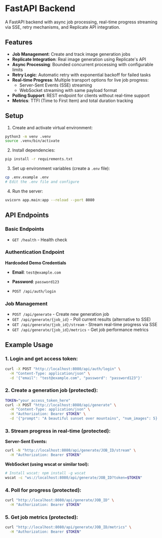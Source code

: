 # FastAPI Backend

A FastAPI backend with async job processing, real-time progress streaming via SSE, retry mechanisms, and Replicate API integration.

## Features

- **Job Management**: Create and track image generation jobs
- **Replicate Integration**: Real image generation using Replicate's API
- **Async Processing**: Bounded concurrent processing with configurable limits
- **Retry Logic**: Automatic retry with exponential backoff for failed tasks  
- **Real-time Progress**: Multiple transport options for live job progress:
  - Server-Sent Events (SSE) streaming
  - WebSocket streaming with same payload format
- **Polling Support**: REST endpoint for clients without real-time support
- **Metrics**: TTFI (Time to First Item) and total duration tracking

## Setup

1. Create and activate virtual environment:
```bash
python3 -m venv .venv
source .venv/bin/activate
```

2. Install dependencies:
```bash
pip install -r requirements.txt
```

3. Set up environment variables (create a `.env` file):
```bash
cp .env.example .env
# Edit the .env file and configure
```

4. Run the server:
```bash
uvicorn app.main:app --reload --port 8080
```

## API Endpoints

### Basic Endpoints
- `GET /health` - Health check

### Authentication Endpoint

**Hardcoded Demo Credentials**
- **Email**: `test@example.com`
- **Password**: `password123`

- `POST /api/auth/login`

### Job Management
- `POST /api/generate` - Create new generation job
- `GET /api/generate/{job_id}` - Poll current results (alternative to SSE)
- `GET /api/generate/{job_id}/stream` - Stream real-time progress via SSE  
- `GET /api/generate/{job_id}/metrics` - Get job performance metrics

## Example Usage

### 1. Login and get access token:
```bash
curl -X POST "http://localhost:8080/api/auth/login" \
  -H "Content-Type: application/json" \
  -d '{"email": "test@example.com", "password": "password123"}'
```

### 2. Create a generation job (protected):
```bash
TOKEN="your_access_token_here"
curl -X POST "http://localhost:8080/api/generate" \
  -H "Content-Type: application/json" \
  -H "Authorization: Bearer $TOKEN" \
  -d '{"prompt": "A beautiful sunset over mountains", "num_images": 5}'
```

### 3. Stream progress in real-time (protected):

**Server-Sent Events:**
```bash
curl -N "http://localhost:8080/api/generate/JOB_ID/stream" \
  -H "Authorization: Bearer $TOKEN"
```

**WebSocket (using wscat or similar tool):**
```bash
# Install wscat: npm install -g wscat
wscat -c "ws://localhost:8080/api/generate/JOB_ID?token=$TOKEN"
```

### 4. Poll for progress (protected):
```bash
curl "http://localhost:8080/api/generate/JOB_ID" \
  -H "Authorization: Bearer $TOKEN"
```

### 5. Get job metrics (protected):
```bash
curl "http://localhost:8080/api/generate/JOB_ID/metrics" \
  -H "Authorization: Bearer $TOKEN"
```
